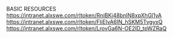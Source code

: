 BASIC RESOURCES
https://intranet.alxswe.com/rltoken/RniBKj48bnIN8xpXhGl1yA
https://intranet.alxswe.com/rltoken/FIiEIvA6IN_hSKM5TvgyxQ
https://intranet.alxswe.com/rltoken/LrovGa6N-OE2ID_tpWZRaQ
